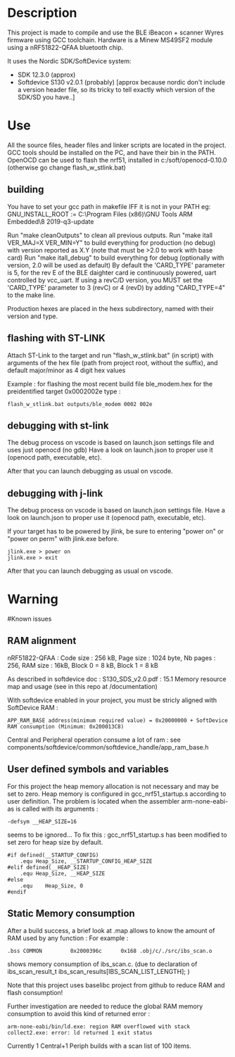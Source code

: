 # Description

This project is made to compile and use the BLE iBeacon + scanner Wyres firmware using GCC toolchain.
Hardware is a Minew MS49SF2 module using a nRF51822-QFAA bluetooth chip.

It uses the Nordic SDK/SoftDevice system:
 - SDK 12.3.0 (approx)
 - Softdevice S130 v2.0.1 (probably)
[approx because nordic don't include a version header file, so its tricky to tell exactly which version of the SDK/SD you have..]

# Use

All the source files, header files and linker scripts are located in the project.
GCC tools should be installed on the PC, and have their bin in the PATH.
OpenOCD can be used to flash the nrf51, installed in c:/soft/openocd-0.10.0 (otherwise go change flash_w_stlink.bat)

## building

You have to set your gcc path in makefile IFF it is not in your PATH eg:
GNU_INSTALL_ROOT := C:\Program Files (x86)\GNU Tools ARM Embedded\8 2019-q3-update 

Run "make cleanOutputs" to clean all previous outputs.
Run "make itall VER_MAJ=X VER_MIN=Y" to build everything for production (no debug) with version reported as X.Y (note that must be >2.0 to work with base card)
Run "make itall_debug" to build everything for debug (optionally with version, 2.0 will be used as default)
By default the 'CARD_TYPE' parameter is 5, for the rev E of the BLE daighter card ie continuously powered, uart controlled by vcc_uart.
If using a revC/D version, you MUST set the 'CARD_TYPE' parameter to 3 (revC) or 4 (revD) by adding "CARD_TYPE=4" to the make line.

Production hexes are placed in the hexs subdirectory, named with their version and type.

## flashing with ST-LINK

Attach ST-Link to the target and run "flash_w_stlink.bat" (in script) with arguments of the hex file (path from project root, without the suffix), and default major/minor  as 4 digit hex values

Example : for flashing the most recent build file ble_modem.hex for the preidentified target 0x0002002e type :
```
flash_w_stlink.bat outputs/ble_modem 0002 002e
```

## debugging with st-link

The debug process on vscode is based on launch.json settings file and uses just openocd (no gdb)
Have a look on launch.json to proper use it (openocd path, executable, etc).

After that you can launch debugging as usual on vscode.

## debugging with j-link

The debug process on vscode is based on launch.json settings file.
Have a look on launch.json to proper use it (openocd path, executable, etc).

If your target has to be powered by jlink, be sure to entering "power on" or "power on perm" with jlink.exe before.  

```
jlink.exe > power on
jlink.exe > exit
```

After that you can launch debugging as usual on vscode.


# Warning

#Known issues

## RAM alignment

nRF51822-QFAA : 	Code size : 256 kB, Page size : 1024 byte, Nb pages : 256, 
					RAM size : 16kB, Block 0 = 8 kB, Block 1 = 8 kB 

As described in softdevice doc : S130_SDS_v2.0.pdf : 15.1 Memory resource map and usage	(see in this repo at /documentation)

With softdevice enabled in your project, you must be stricly aligned with SoftDevice RAM :

```
APP_RAM_BASE address(minimum required value) = 0x20000000 + SoftDevice RAM consumption (Minimum: 0x200013C8)
```
Central and Peripheral operation consume a lot of ram : see components/softdevice/common/softdevice_handle/app_ram_base.h

## User defined symbols and variables

For this project the heap memory allocation is not necessary and may be set to zero.
Heap memory is configured in gcc_nrf51_startup.s according to user definition.
The problem is located when the assembler arm-none-eabi-as is called with its arguments : 
```
-defsym __HEAP_SIZE=16
```
seems to be ignored...
To fix this : gcc_nrf51_startup.s has been modified to set zero for heap size by default.

```
#if defined(__STARTUP_CONFIG)
    .equ Heap_Size, __STARTUP_CONFIG_HEAP_SIZE
#elif defined(__HEAP_SIZE)
    .equ Heap_Size, __HEAP_SIZE
#else
    .equ    Heap_Size, 0
#endif
```

## Static Memory consumption 

After a build success, a brief look at .map allows to know the amount of RAM used by any function :
For example : 
```
.bss COMMON         0x2000396c      0x168 .obj/c/./src/ibs_scan.o
```
shows memory consumption of ibs_scan.c. (due to declaration of ibs_scan_result_t ibs_scan_results[IBS_SCAN_LIST_LENGTH]; )

Note that this project uses baselibc project from github to reduce RAM and flash consumption!

Further investigation are needed to reduce the global RAM memory consumption to avoid this kind of returned error :
```
arm-none-eabi/bin/ld.exe: region RAM overflowed with stack collect2.exe: error: ld returned 1 exit status
```

Currently 1 Central+1 Periph builds with a scan list of 100 items.














